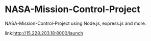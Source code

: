 # NASA-Mission-Control-Project
NASA-Mission-Control-Project using Node.js, express.js and more.


link:http://15.228.203.18:8000/launch
